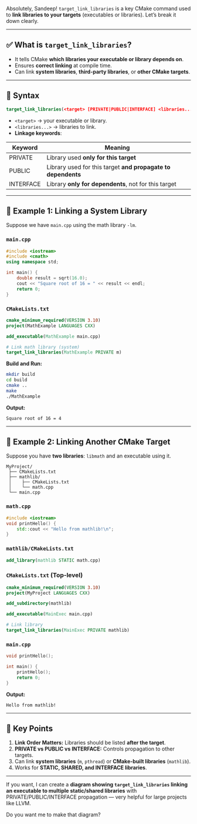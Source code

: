 Absolutely, Sandeep! `target_link_libraries` is a key CMake command used to **link libraries to your targets** (executables or libraries). Let’s break it down clearly.

---

## ✅ What is `target_link_libraries`?

* It tells CMake **which libraries your executable or library depends on**.
* Ensures **correct linking** at compile time.
* Can link **system libraries**, **third-party libraries**, or **other CMake targets**.

---

## 🔹 Syntax

```cmake
target_link_libraries(<target> [PRIVATE|PUBLIC|INTERFACE] <libraries...>)
```

* `<target>` → your executable or library.
* `<libraries...>` → libraries to link.
* **Linkage keywords**:

| Keyword   | Meaning                                                      |
| --------- | ------------------------------------------------------------ |
| PRIVATE   | Library used **only for this target**                        |
| PUBLIC    | Library used for this target **and propagate to dependents** |
| INTERFACE | Library **only for dependents**, not for this target         |

---

## 🔹 Example 1: Linking a System Library

Suppose we have `main.cpp` using the math library `-lm`.

### `main.cpp`

```cpp
#include <iostream>
#include <cmath>
using namespace std;

int main() {
    double result = sqrt(16.0);
    cout << "Square root of 16 = " << result << endl;
    return 0;
}
```

### `CMakeLists.txt`

```cmake
cmake_minimum_required(VERSION 3.10)
project(MathExample LANGUAGES CXX)

add_executable(MathExample main.cpp)

# Link math library (system)
target_link_libraries(MathExample PRIVATE m)
```

**Build and Run:**

```bash
mkdir build
cd build
cmake ..
make
./MathExample
```

**Output:**

```
Square root of 16 = 4
```

---

## 🔹 Example 2: Linking Another CMake Target

Suppose you have **two libraries**: `libmath` and an executable using it.

```
MyProject/
 ├── CMakeLists.txt
 ├── mathlib/
 │    ├── CMakeLists.txt
 │    └── math.cpp
 └── main.cpp
```

### `math.cpp`

```cpp
#include <iostream>
void printHello() {
    std::cout << "Hello from mathlib!\n";
}
```

### `mathlib/CMakeLists.txt`

```cmake
add_library(mathlib STATIC math.cpp)
```

### `CMakeLists.txt` (Top-level)

```cmake
cmake_minimum_required(VERSION 3.10)
project(MyProject LANGUAGES CXX)

add_subdirectory(mathlib)

add_executable(MainExec main.cpp)

# Link library
target_link_libraries(MainExec PRIVATE mathlib)
```

### `main.cpp`

```cpp
void printHello();

int main() {
    printHello();
    return 0;
}
```

**Output:**

```
Hello from mathlib!
```

---

## 🔹 Key Points

1. **Link Order Matters:** Libraries should be listed **after the target**.
2. **PRIVATE vs PUBLIC vs INTERFACE:** Controls propagation to other targets.
3. Can link **system libraries** (`m`, `pthread`) or **CMake-built libraries** (`mathlib`).
4. Works for **STATIC, SHARED, and INTERFACE libraries**.

---

If you want, I can create a **diagram showing `target_link_libraries` linking an executable to multiple static/shared libraries** with PRIVATE/PUBLIC/INTERFACE propagation — very helpful for large projects like LLVM.

Do you want me to make that diagram?

